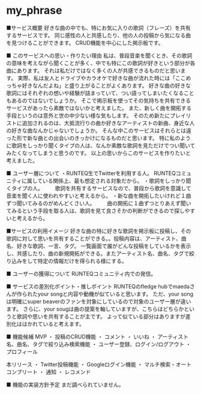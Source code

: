 # my_phrase
■サービス概要
好きな曲の中でも、特にお気に入りの歌詞（フレーズ）を共有するサービスです。
同じ感性の人と共感したり、他の人の投稿から気になる曲を見つけることができます。
CRUD機能を中心にした掲示板です。

■ このサービスへの思い・作りたい理由
私は、普段音楽を聞くとき、その歌詞の意味を考えながら聞くことが多く、中でも特にこの歌詞が好きという部分が各曲にあります。
それは私だけではなく多くの人が共感できるものだと思います。
実際、私は友人とドライブやカラオケで好きな曲が流れた時には「ここめっちゃ好きなんだよね」と盛り上がることがよくあります。
好きな曲の好きな歌詞にはそれぞれの想いや経験が詰まっていて、つい語ってしまいたくなることもあるのではないでしょうか。
そこで掲示板を使ってその気持ちを共有できるサービスがあったら素敵ではないかと考えました。
また、新しく曲を開拓する手段というのは意外と世の中少ない様な気もします。
そのため新たにプレイリストに追加されるのは、大抵流行りの曲か好きなアーティストの新曲、身近な人の好きな曲なんかじゃないでしょうか。
そんな中このサービスはそれらとは違った形で新な曲との出会いのきっかけになるものだと思います。
特に私のように歌詞をしっかり聞くタイプの人は、なんか素敵な歌詞を見ただけでつい聞いてみたくなってしまうと思うのです。
以上の思いからこのサービスを作りたいと考えました。

■ ユーザー層について
・RUNTEQ生でTwitterを利用する人。
 RUNTEQコミュニティに属している関係上、最も想定される対象だから。
・歌詞をしっかり聞くタイプの人。
　　歌詞を共有するサービスなので、普段から歌詞を意識して音楽を聞く人に使われやすいと考えるから。
・新な曲を開拓したいけれど１曲ずつ聞いてみるのがめんどくさい人。
　　曲の開拓に１曲ずつとりあえず聞いてみるという手段を取る人は、歌詞を見て良さそかの判断ができるので探しやすいと考えるから。

■サービスの利用イメージ
好きな曲の特に好きな歌詞を掲示板に投稿し、その歌詞に対して思いを共有することができる。。投稿内容は、アーティスト、曲名、好きな歌詞、一言、タグ。
一覧画面で誰がどんな投稿をしているかを表示し、共感したり、曲の新規開拓ができる。またアーティスト名、曲名、タグで絞り込みをして特定の情報だけを得られる様にする。

■ ユーザーの獲得について
RUNTEQコミュニティ内での発信。

■ サービスの差別化ポイント・推しポイント
RUNTEQのfledge hubでmaedaさんが作られたyour songと内容や動機が似ていると思います。
ただ、your songは明確にsuper beaverのファンを対象にしているので対象のユーザー層が違います。
さらに、your sougは曲の提案を軸していますが、こちらはどちらかというと歌詞や思いを共有することが主です。
よって似ている部分はありますが差別化ははかれていると考えます。

■ 機能候補
MVP
・ 投稿のCRUD機能
・ コメント
・ いいね
・ アーティスト名、曲名、タグで絞り込み検索機能
・ ユーザー登録、ログイン/ログアウト
・ プロフィール

本リリース
・ Twitter投稿機能
・ Googleログイン機能
・ マルチ検索・オートコンプリート
・ 通知
・ レコメンド

■ 機能の実装方針予定
まだ調べられていません。
